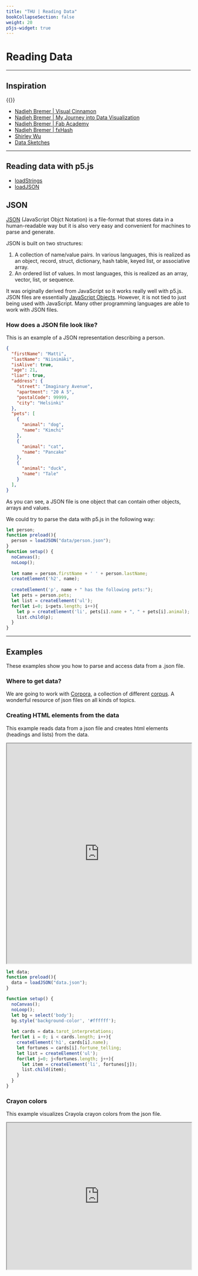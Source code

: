 ```yaml
---
title: "THU | Reading Data"
bookCollapseSection: false
weight: 20
p5js-widget: true
---
```


# Reading Data

---

## Inspiration

{{<youtube okFtJ1iMARM>}}

- [Nadieh Bremer | Visual Cinnamon](https://www.visualcinnamon.com/)
- [Nadieh Bremer | My Journey into Data Visualization](https://www.visualcinnamon.com/2017/03/my-journey-into-dataviz/)
- [Nadieh Bremer | Fab Academy](https://fabacademy.org/2021/labs/waag/students/nadieh-bremer/)
- [Nadieh Bremer | fxHash](https://www.fxhash.xyz/u/Nadieh/creations)
- [Shirley Wu](https://shirleywu.studio/)
- [Data Sketches](https://www.datasketch.es/)

---

## Reading data with p5.js

- [loadStrings](https://p5js.org/reference/#/p5/loadStrings)
- [loadJSON](https://p5js.org/reference/#/p5/loadJSON)

## JSON

[JSON](https://www.json.org/json-en.html) (JavaScript Objct Notation) is a file-format that stores data in a human-readable way but it is also very easy and convenient for machines to parse and generate.

JSON is built on two structures:

1. A collection of name/value pairs. In various languages, this is realized as an object, record, struct, dictionary, hash table, keyed list, or associative array.
2. An ordered list of values. In most languages, this is realized as an array, vector, list, or sequence.

It was originally derived from JavaScript so it works really well with p5.js. JSON files are essentially [JavaScript Objects](../week-06/lesson-01.md). However, it is not tied to just being used with JavaScript. Many other programming languages are able to work with JSON files.

### How does a JSON file look like?

This is an example of a JSON representation describing a person.

```json
{
  "firstName": "Matti",
  "lastName": "Niinimäki",
  "isAlive": true,
  "age": 21,
  "liar": true,
  "address": {
    "street": "Imaginary Avenue",
    "apartment": "20 A 5",
    "postalCode": 99999,
    "city": "Helsinki"
  },
  "pets": [
    {
      "animal": "dog",
      "name": "Kimchi"
    },
    {
      "animal": "cat",
      "name": "Pancake"
    },
    {
      "animal": "duck",
      "name": "Tale"
    }
  ],
}
```

As you can see, a JSON file is one object that can contain other objects, arrays and values.

We could try to parse the data with p5.js in the following way:

```js
let person;
function preload(){
  person = loadJSON("data/person.json");
}
function setup() {
  noCanvas();
  noLoop();
  
  let name = person.firstName + ' ' + person.lastName;
  createElement('h2', name);
  
  createElement('p', name + " has the following pets:");
  let pets = person.pets;
  let list = createElement('ul');
  for(let i=0; i<pets.length; i++){
    let p = createElement('li', pets[i].name + ", " + pets[i].animal);
    list.child(p);
  }
}
```

---

## Examples

These examples show you how to parse and access data from a .json file.

### Where to get data?

We are going to work with [Corpora](https://github.com/dariusk/corpora), a collection of different [corpus](https://en.wikipedia.org/wiki/Text_corpus). A wonderful resource of json files on all kinds of topics.

### Creating HTML elements from the data

This example reads data from a json file and creates html elements (headings and lists) from the data.

<iframe src="https://editor.p5js.org/mnstri/full/bpE0uVBr3" width="100%" height="600"></iframe>

```js
let data;
function preload(){
  data = loadJSON("data.json");         
}

function setup() {
  noCanvas();
  noLoop();
  let bg = select('body');
  bg.style('background-color', '#ffffff');
  
  let cards = data.tarot_interpretations;
  for(let i = 0; i < cards.length; i++){
    createElement('h1', cards[i].name);
    let fortunes = cards[i].fortune_telling;
    let list = createElement('ul');
    for(let j=0; j<fortunes.length; j++){
      let item = createElement('li', fortunes[j]);
      list.child(item);
    }
  }
}

```

### Crayon colors

This example visualizes Crayola crayon colors from the json file.

<iframe src="https://openprocessing.org/sketch/1722470/embed/?plusEmbedHash=MjA3ZDg3MGYyZGI0Y2E2NDYxMzM2NTk5YTdmODUyNWJiNmU5OTVjNjFhZjczYzJiN2QzNmY3MDE2NmE5NzNkNjEzYTFlMmFhZjM2YzUwMTQwNWY2MDA5ZjI1NWEzNTliMzhlMjZiMmYxM2UyZGE2ZmIzZmQyNTcwMDU4NWZlMGJZbkE4Nk9TM2NvNmtQTG9qV1BEaTlhNW9JV3RtUm9LUlpES2VqaVNqZmtXMWZObmtjdGxOVkVkVE83YlJ6Vm5QUmQxT1VWRmZQS2F2aVhYdGI5RUh3UT09&plusEmbedTitle=true" width="100%" height="400"></iframe>